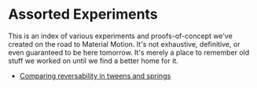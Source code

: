 # Assorted Experiments

This is an index of various experiments and proofs-of-concept we've created on the road to Material Motion.  It's not exhaustive, definitive, or even guaranteed to be here tomorrow.  It's merely a place to remember old stuff we worked on until we find a better home for it.

- [Comparing reversability in tweens and springs](http://codepen.io/appsforartists/pen/JKVKXj)
